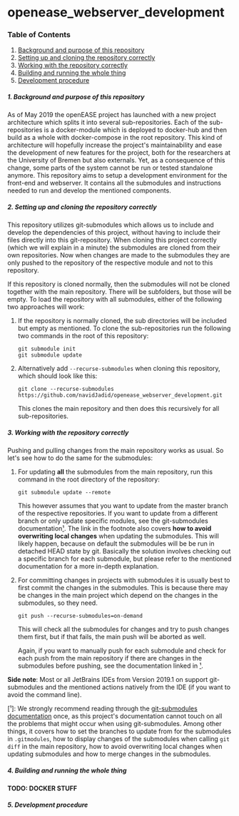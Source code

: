 # openease_webserver_development

### Table of Contents
1. [Background and purpose of this repository](#1-background-and-purpose-of-this-repository)
2. [Setting up and cloning the repository correctly](#2-setting-up-and-cloning-the-repository-correctly)
3. [Working with the repository correctly](#3-working-with-the-repository-correctly)
4. [Building and running the whole thing](#4-building-and-running-the-whole-thing)
5. [Development procedure](#5-development-procedure)

##### 1. Background and purpose of this repository
As of May 2019 the openEASE project has launched with a new project architecture which splits it into several sub-repositories. Each of the sub-repositories is a docker-module which is deployed to docker-hub and then build as a whole with docker-compose in the root repository. This kind of architecture will hopefully increase the project's maintainability and ease the development of new features for the project, both for the researchers at the University of Bremen but also externals. Yet, as a consequence of this change, some parts of the system cannot be run or tested standalone anymore. This repository aims to setup a development environment for the front-end and webserver. It contains all the submodules and instructions needed to run and develop the mentioned components.

##### 2. Setting up and cloning the repository correctly
This repository utilizes git-submodules which allows us to include and develop the dependencies of this project, without having to include their files directly into this git-repository. When cloning this project correctly (which we will explain in a minute) the submodules are cloned from their own repositories. Now when changes are made to the submodules they are only pushed to the repository of the respective module and not to this repository.

If this repository is cloned normally, then the submodules will not be cloned together with the main repository. There will be subfolders, but those will be empty. To load the repository with all submodules, either of the following two approaches will work:

1. If the repository is normally cloned, the sub directories will be included but empty as mentioned. To clone the sub-repositories run the following two commands in the root of this repository:

    ```
    git submodule init
    git submodule update
    ```

2. Alternatively add `--recurse-submodules` when cloning this repository, which should look like this:

    ```
    git clone --recurse-submodules https://github.com/navidJadid/openease_webserver_development.git
    ```

    This clones the main repository and then does this recursively for all sub-repositories.


##### 3. Working with the repository correctly
Pushing and pulling changes from the main repository works as usual. So let's see how to do the same for the submodules:

1. For updating **all** the submodules from the main repository, run this command in the root directory of the repository:

    ```
    git submodule update --remote
    ```

    This however assumes that you want to update from the master branch of the respective repositories. If you want to update from a different branch or only update specific modules, see the git-submodules documentation[¹]([¹]). The link in the footnote also covers **how to avoid overwriting local changes** when updating the submodules. This will likely happen, because on default the submodules will be be run in detached HEAD state by git. Basically the solution involves checking out a specific branch for each submodule, but please refer to the mentioned documentation for a more in-depth explanation.

2. For committing changes in projects with submodules it is usually best to first commit the changes in the submodules. This is because there may be changes in the main project which depend on the changes in the submodules, so they need.

    ```
    git push --recurse-submodules=on-demand
    ```

    This will check all the submodules for changes and try to push changes them first, but if that fails, the main push will be aborted as well.

    Again, if you want to manually push for each submodule and check for each push from the main repository if there are changes in the submodules before pushing, see the documentation linked in [¹]([¹]).

**Side note**: Most or all JetBrains IDEs from Version 2019.1 on support git-submodules and the mentioned actions natively from the IDE (if you want to avoid the command line).

[¹]: We strongly recommend reading through the [git-submodules documentation](https://git-scm.com/book/en/v2/Git-Tools-Submodules) once, as this project's documentation cannot touch on all the problems that might occur when using git-submodules. Among other things, it covers how to set the branches to update from for the submodules in `.gitmodules`, how to display changes of the submodules when calling `git diff` in the main repository, how to avoid overwriting local changes when updating submodules and how to merge changes in the submodules. 

##### 4. Building and running the whole thing
**TODO: DOCKER STUFF**

##### 5. Development procedure

